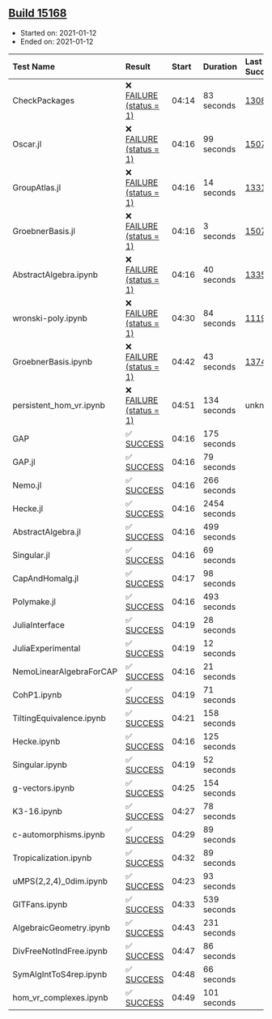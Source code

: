 ## [Build 15168](https://oscarci.mathematik.uni-kl.de/job/oscar/15168/)

* Started on: 2021-01-12
* Ended on: 2021-01-12

| Test Name    | Result | Start | Duration | Last Success | First Failure |
|:-------------|:-------|:------|:---------|:-------------|:--------------|
| CheckPackages | ❌ [FAILURE (status = 1)](https://oscarci.mathematik.uni-kl.de/job/oscar/15168/artifact/logs/build-15168/CheckPackages.log) | 04:14 | 83 seconds | [13085](https://oscarci.mathematik.uni-kl.de/job/oscar/13085/) | [13086](https://oscarci.mathematik.uni-kl.de/job/oscar/13086/) |
| Oscar.jl | ❌ [FAILURE (status = 1)](https://oscarci.mathematik.uni-kl.de/job/oscar/15168/artifact/logs/build-15168/Oscar.jl.log) | 04:16 | 99 seconds | [15079](https://oscarci.mathematik.uni-kl.de/job/oscar/15079/) | [15080](https://oscarci.mathematik.uni-kl.de/job/oscar/15080/) |
| GroupAtlas.jl | ❌ [FAILURE (status = 1)](https://oscarci.mathematik.uni-kl.de/job/oscar/15168/artifact/logs/build-15168/GroupAtlas.jl.log) | 04:16 | 14 seconds | [13311](https://oscarci.mathematik.uni-kl.de/job/oscar/13311/) | [13312](https://oscarci.mathematik.uni-kl.de/job/oscar/13312/) |
| GroebnerBasis.jl | ❌ [FAILURE (status = 1)](https://oscarci.mathematik.uni-kl.de/job/oscar/15168/artifact/logs/build-15168/GroebnerBasis.jl.log) | 04:16 | 3 seconds | [15079](https://oscarci.mathematik.uni-kl.de/job/oscar/15079/) | [15080](https://oscarci.mathematik.uni-kl.de/job/oscar/15080/) |
| AbstractAlgebra.ipynb | ❌ [FAILURE (status = 1)](https://oscarci.mathematik.uni-kl.de/job/oscar/15168/artifact/logs/build-15168/AbstractAlgebra.ipynb.log) | 04:16 | 40 seconds | [13355](https://oscarci.mathematik.uni-kl.de/job/oscar/13355/) | [13356](https://oscarci.mathematik.uni-kl.de/job/oscar/13356/) |
| wronski-poly.ipynb | ❌ [FAILURE (status = 1)](https://oscarci.mathematik.uni-kl.de/job/oscar/15168/artifact/logs/build-15168/wronski-poly.ipynb.log) | 04:30 | 84 seconds | [11192](https://oscarci.mathematik.uni-kl.de/job/oscar/11192/) | [11193](https://oscarci.mathematik.uni-kl.de/job/oscar/11193/) |
| GroebnerBasis.ipynb | ❌ [FAILURE (status = 1)](https://oscarci.mathematik.uni-kl.de/job/oscar/15168/artifact/logs/build-15168/GroebnerBasis.ipynb.log) | 04:42 | 43 seconds | [13748](https://oscarci.mathematik.uni-kl.de/job/oscar/13748/) | [13749](https://oscarci.mathematik.uni-kl.de/job/oscar/13749/) |
| persistent_hom_vr.ipynb | ❌ [FAILURE (status = 1)](https://oscarci.mathematik.uni-kl.de/job/oscar/15168/artifact/logs/build-15168/persistent_hom_vr.ipynb.log) | 04:51 | 134 seconds | unknown | unknown |
| GAP | ✅ [SUCCESS](https://oscarci.mathematik.uni-kl.de/job/oscar/15168/artifact/logs/build-15168/GAP.log) | 04:16 | 175 seconds |  |  |
| GAP.jl | ✅ [SUCCESS](https://oscarci.mathematik.uni-kl.de/job/oscar/15168/artifact/logs/build-15168/GAP.jl.log) | 04:16 | 79 seconds |  |  |
| Nemo.jl | ✅ [SUCCESS](https://oscarci.mathematik.uni-kl.de/job/oscar/15168/artifact/logs/build-15168/Nemo.jl.log) | 04:16 | 266 seconds |  |  |
| Hecke.jl | ✅ [SUCCESS](https://oscarci.mathematik.uni-kl.de/job/oscar/15168/artifact/logs/build-15168/Hecke.jl.log) | 04:16 | 2454 seconds |  |  |
| AbstractAlgebra.jl | ✅ [SUCCESS](https://oscarci.mathematik.uni-kl.de/job/oscar/15168/artifact/logs/build-15168/AbstractAlgebra.jl.log) | 04:16 | 499 seconds |  |  |
| Singular.jl | ✅ [SUCCESS](https://oscarci.mathematik.uni-kl.de/job/oscar/15168/artifact/logs/build-15168/Singular.jl.log) | 04:16 | 69 seconds |  |  |
| CapAndHomalg.jl | ✅ [SUCCESS](https://oscarci.mathematik.uni-kl.de/job/oscar/15168/artifact/logs/build-15168/CapAndHomalg.jl.log) | 04:17 | 98 seconds |  |  |
| Polymake.jl | ✅ [SUCCESS](https://oscarci.mathematik.uni-kl.de/job/oscar/15168/artifact/logs/build-15168/Polymake.jl.log) | 04:16 | 493 seconds |  |  |
| JuliaInterface | ✅ [SUCCESS](https://oscarci.mathematik.uni-kl.de/job/oscar/15168/artifact/logs/build-15168/JuliaInterface.log) | 04:19 | 28 seconds |  |  |
| JuliaExperimental | ✅ [SUCCESS](https://oscarci.mathematik.uni-kl.de/job/oscar/15168/artifact/logs/build-15168/JuliaExperimental.log) | 04:19 | 12 seconds |  |  |
| NemoLinearAlgebraForCAP | ✅ [SUCCESS](https://oscarci.mathematik.uni-kl.de/job/oscar/15168/artifact/logs/build-15168/NemoLinearAlgebraForCAP.log) | 04:16 | 21 seconds |  |  |
| CohP1.ipynb | ✅ [SUCCESS](https://oscarci.mathematik.uni-kl.de/job/oscar/15168/artifact/logs/build-15168/CohP1.ipynb.log) | 04:19 | 71 seconds |  |  |
| TiltingEquivalence.ipynb | ✅ [SUCCESS](https://oscarci.mathematik.uni-kl.de/job/oscar/15168/artifact/logs/build-15168/TiltingEquivalence.ipynb.log) | 04:21 | 158 seconds |  |  |
| Hecke.ipynb | ✅ [SUCCESS](https://oscarci.mathematik.uni-kl.de/job/oscar/15168/artifact/logs/build-15168/Hecke.ipynb.log) | 04:16 | 125 seconds |  |  |
| Singular.ipynb | ✅ [SUCCESS](https://oscarci.mathematik.uni-kl.de/job/oscar/15168/artifact/logs/build-15168/Singular.ipynb.log) | 04:19 | 52 seconds |  |  |
| g-vectors.ipynb | ✅ [SUCCESS](https://oscarci.mathematik.uni-kl.de/job/oscar/15168/artifact/logs/build-15168/g-vectors.ipynb.log) | 04:25 | 154 seconds |  |  |
| K3-16.ipynb | ✅ [SUCCESS](https://oscarci.mathematik.uni-kl.de/job/oscar/15168/artifact/logs/build-15168/K3-16.ipynb.log) | 04:27 | 78 seconds |  |  |
| c-automorphisms.ipynb | ✅ [SUCCESS](https://oscarci.mathematik.uni-kl.de/job/oscar/15168/artifact/logs/build-15168/c-automorphisms.ipynb.log) | 04:29 | 89 seconds |  |  |
| Tropicalization.ipynb | ✅ [SUCCESS](https://oscarci.mathematik.uni-kl.de/job/oscar/15168/artifact/logs/build-15168/Tropicalization.ipynb.log) | 04:32 | 89 seconds |  |  |
| uMPS(2,2,4)_0dim.ipynb | ✅ [SUCCESS](https://oscarci.mathematik.uni-kl.de/job/oscar/15168/artifact/logs/build-15168/uMPS-2-2-4-_0dim.ipynb.log) | 04:23 | 93 seconds |  |  |
| GITFans.ipynb | ✅ [SUCCESS](https://oscarci.mathematik.uni-kl.de/job/oscar/15168/artifact/logs/build-15168/GITFans.ipynb.log) | 04:33 | 539 seconds |  |  |
| AlgebraicGeometry.ipynb | ✅ [SUCCESS](https://oscarci.mathematik.uni-kl.de/job/oscar/15168/artifact/logs/build-15168/AlgebraicGeometry.ipynb.log) | 04:43 | 231 seconds |  |  |
| DivFreeNotIndFree.ipynb | ✅ [SUCCESS](https://oscarci.mathematik.uni-kl.de/job/oscar/15168/artifact/logs/build-15168/DivFreeNotIndFree.ipynb.log) | 04:47 | 86 seconds |  |  |
| SymAlgIntToS4rep.ipynb | ✅ [SUCCESS](https://oscarci.mathematik.uni-kl.de/job/oscar/15168/artifact/logs/build-15168/SymAlgIntToS4rep.ipynb.log) | 04:48 | 66 seconds |  |  |
| hom_vr_complexes.ipynb | ✅ [SUCCESS](https://oscarci.mathematik.uni-kl.de/job/oscar/15168/artifact/logs/build-15168/hom_vr_complexes.ipynb.log) | 04:49 | 101 seconds |  |  |
